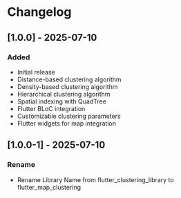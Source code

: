 # Changelog

## [1.0.0] - 2025-07-10

### Added

- Initial release
- Distance-based clustering algorithm
- Density-based clustering algorithm
- Hierarchical clustering algorithm
- Spatial indexing with QuadTree
- Flutter BLoC integration
- Customizable clustering parameters
- Flutter widgets for map integration

## [1.0.0-1] - 2025-07-10

### Rename

- Rename Library Name from flutter_clustering_library to flutter_map_clustering
